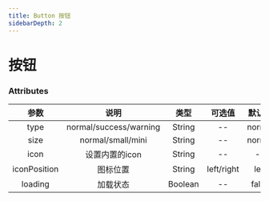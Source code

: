 ```yaml
---
title: Button 按钮
sidebarDepth: 2
---
```

# 按钮

<ClientOnly>
 <button-demos></button-demos>
</ClientOnly>

### Attributes
|      参数      |       说明        |  类型  | 可选值 | 默认值 |
|:------------:|:---------------:| :-----:|:-----:|:-----:|
|     type     | normal/success/warning |    String | -- | normal
|     size     | normal/small/mini |    String | -- | normal
|     icon     |    设置内置的icon    |    String | -- | --
| iconPosition |      图标位置       |String|left/right|left
|   loading    |      加载状态       |  Boolean |--| false
